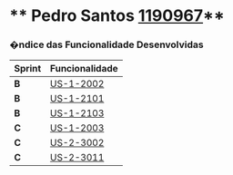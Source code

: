** Pedro Santos [1190967](./)** 
===============================


### �ndice das Funcionalidade Desenvolvidas ###


| Sprint | Funcionalidade     |
|--------|--------------------|
| **B**  | [US-1-2002](US-1-2002_ServiceSpecification) |
| **B**  | [US-1-2101](US-1-2101_ServicesBootstrap) |
| **B**  | [US-1-2103](US-1-2103_BootstrapOrganization) |
| **C**  | [US-1-2003](US-1-2003_ServiceSpecification) |
| **C**  | [US-2-3002](US-2-3002_ServiceSolicitation) |
| **C**  | [US-2-3011](US-2-3011_Dashboard) |